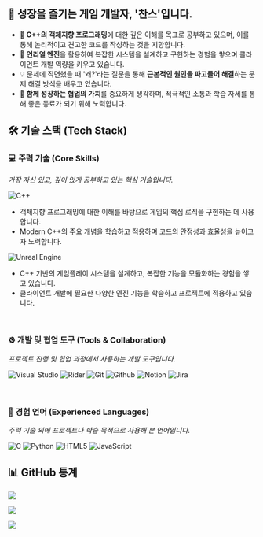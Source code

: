 ## 👋 성장을 즐기는 게임 개발자, '찬스'입니다.

- 🧠 **C++의 객체지향 프로그래밍**에 대한 깊은 이해를 목표로 공부하고 있으며, 이를 통해 논리적이고 견고한 코드를 작성하는 것을 지향합니다.
- 🚀 **언리얼 엔진**을 활용하여 복잡한 시스템을 설계하고 구현하는 경험을 쌓으며 클라이언트 개발 역량을 키우고 있습니다.
- 💡 문제에 직면했을 때 '왜?'라는 질문을 통해 **근본적인 원인을 파고들어 해결**하는 문제 해결 방식을 배우고 있습니다.
- 🤝 **함께 성장하는 협업의 가치**를 중요하게 생각하며, 적극적인 소통과 학습 자세를 통해 좋은 동료가 되기 위해 노력합니다.

## 🛠️ 기술 스택 (Tech Stack)

### 💻 주력 기술 (Core Skills)
*가장 자신 있고, 깊이 있게 공부하고 있는 핵심 기술입니다.*

![C++](https://img.shields.io/badge/C++-00599C?style=for-the-badge&logo=cplusplus&logoColor=white)
- 객체지향 프로그래밍에 대한 이해를 바탕으로 게임의 핵심 로직을 구현하는 데 사용합니다.
- Modern C++의 주요 개념을 학습하고 적용하며 코드의 안정성과 효율성을 높이고자 노력합니다.

![Unreal Engine](https://img.shields.io/badge/Unreal%20Engine-313131?style=for-the-badge&logo=unrealengine&logoColor=white)
- C++ 기반의 게임플레이 시스템을 설계하고, 복잡한 기능을 모듈화하는 경험을 쌓고 있습니다.
- 클라이언트 개발에 필요한 다양한 엔진 기능을 학습하고 프로젝트에 적용하고 있습니다.

<br/>

### ⚙️ 개발 및 협업 도구 (Tools & Collaboration)
*프로젝트 진행 및 협업 과정에서 사용하는 개발 도구입니다.*

![Visual Studio](https://img.shields.io/badge/Visual%20Studio-5C2D91?style=for-the-badge&logo=visualstudio&logoColor=white)
![Rider](https://img.shields.io/badge/Rider-000000?style=for-the-badge&logo=rider&logoColor=white)
![Git](https://img.shields.io/badge/Git-F05032?style=for-the-badge&logo=git&logoColor=white)
![Github](https://img.shields.io/badge/GitHub-181717?style=for-the-badge&logo=github&logoColor=white)
![Notion](https://img.shields.io/badge/Notion-000000?style=for-the-badge&logo=notion&logoColor=white)
![Jira](https://img.shields.io/badge/Jira-0052CC?style=for-the-badge&logo=jira&logoColor=white)


<br/>

### 📖 경험 언어 (Experienced Languages)
*주력 기술 외에 프로젝트나 학습 목적으로 사용해 본 언어입니다.*

![C](https://img.shields.io/badge/C-A8B9CC?style=for-the-badge&logo=c&logoColor=white)
![Python](https://img.shields.io/badge/Python-3776AB?style=for-the-badge&logo=python&logoColor=white)
![HTML5](https://img.shields.io/badge/HTML5-E34F26?style=for-the-badge&logo=html5&logoColor=white)
![JavaScript](https://img.shields.io/badge/JavaScript-F7DF1E?style=for-the-badge&logo=javascript&logoColor=black)


## 📊 GitHub 통계


![](https://github-readme-stats.vercel.app/api?username=Chance031&show_icons=true&theme=buefy&hide_border=false&hide_rank=true)

![](https://github-readme-streak-stats.herokuapp.com/?user=Chance031&theme=buefy&hide_border=false)

![](https://github-readme-stats.vercel.app/api/top-langs/?username=Chance031&layout=compact&theme=buefy&hide_border=false)


<!--
**Chance031/Chance031** is a ✨ _special_ ✨ repository because its `README.md` (this file) appears on your GitHub profile.

Here are some ideas to get you started:

- 🔭 I’m currently working on ...
- 🌱 I’m currently learning ...
- 👯 I’m looking to collaborate on ...
- 🤔 I’m looking for help with ...
- 💬 Ask me about ...
- 📫 How to reach me: ...
- 😄 Pronouns: ...
- ⚡ Fun fact: ...
-->
